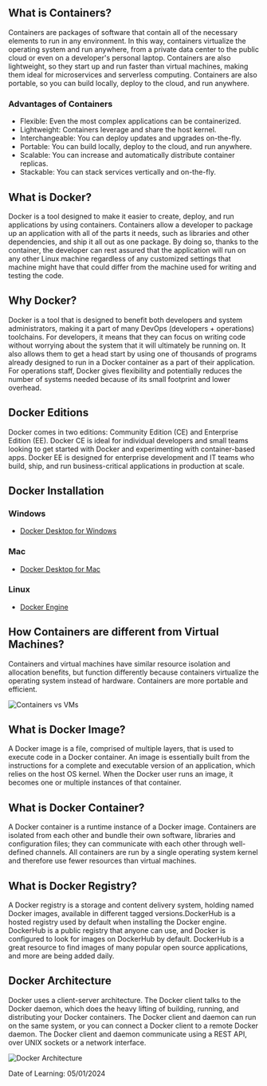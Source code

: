 ## What is Containers?
Containers are packages of software that contain all of the necessary elements to run in any environment. In this way, containers virtualize the operating system and run anywhere, from a private data center to the public cloud or even on a developer's personal laptop. Containers are also lightweight, so they start up and run faster than virtual machines, making them ideal for microservices and serverless computing. Containers are also portable, so you can build locally, deploy to the cloud, and run anywhere.
### Advantages of Containers
* Flexible: Even the most complex applications can be containerized.
* Lightweight: Containers leverage and share the host kernel.
* Interchangeable: You can deploy updates and upgrades on-the-fly.
* Portable: You can build locally, deploy to the cloud, and run anywhere.
* Scalable: You can increase and automatically distribute container replicas.
* Stackable: You can stack services vertically and on-the-fly.

## What is Docker?
Docker is a tool designed to make it easier to create, deploy, and run applications by using containers. Containers allow a developer to package up an application with all of the parts it needs, such as libraries and other dependencies, and ship it all out as one package. By doing so, thanks to the container, the developer can rest assured that the application will run on any other Linux machine regardless of any customized settings that machine might have that could differ from the machine used for writing and testing the code.

## Why Docker?
Docker is a tool that is designed to benefit both developers and system administrators, making it a part of many DevOps (developers + operations) toolchains. For developers, it means that they can focus on writing code without worrying about the system that it will ultimately be running on. It also allows them to get a head start by using one of thousands of programs already designed to run in a Docker container as a part of their application. For operations staff, Docker gives flexibility and potentially reduces the number of systems needed because of its small footprint and lower overhead.

## Docker Editions
Docker comes in two editions: Community Edition (CE) and Enterprise Edition (EE). Docker CE is ideal for individual developers and small teams looking to get started with Docker and experimenting with container-based apps. Docker EE is designed for enterprise development and IT teams who build, ship, and run business-critical applications in production at scale.

## Docker Installation
### Windows
* [Docker Desktop for Windows](https://docs.docker.com/docker-for-windows/install/)

### Mac
* [Docker Desktop for Mac](https://docs.docker.com/docker-for-mac/install/)

### Linux
* [Docker Engine](https://docs.docker.com/engine/install/)

## How Containers are different from Virtual Machines?
Containers and virtual machines have similar resource isolation and allocation benefits, but function differently because containers virtualize the operating system instead of hardware. Containers are more portable and efficient.

![Containers vs VMs](https://www.docker.com/sites/default/files/d8/2018-11/docker-containerized-and-vm-transparent-bg.png)

## What is Docker Image?
A Docker image is a file, comprised of multiple layers, that is used to execute code in a Docker container. An image is essentially built from the instructions for a complete and executable version of an application, which relies on the host OS kernel. When the Docker user runs an image, it becomes one or multiple instances of that container.

## What is Docker Container?
A Docker container is a runtime instance of a Docker image. Containers are isolated from each other and bundle their own software, libraries and configuration files; they can communicate with each other through well-defined channels. All containers are run by a single operating system kernel and therefore use fewer resources than virtual machines.

## What is Docker Registry?
A Docker registry is a storage and content delivery system, holding named Docker images, available in different tagged versions.DockerHub is a hosted registry used by default when installing the Docker engine. DockerHub is a public registry that anyone can use, and Docker is configured to look for images on DockerHub by default. DockerHub is a great resource to find images of many popular open source applications, and more are being added daily.

## Docker Architecture
Docker uses a client-server architecture. The Docker client talks to the Docker daemon, which does the heavy lifting of building, running, and distributing your Docker containers. The Docker client and daemon can run on the same system, or you can connect a Docker client to a remote Docker daemon. The Docker client and daemon communicate using a REST API, over UNIX sockets or a network interface.

![Docker Architecture](https://docs.docker.com/engine/images/architecture.svg)

Date of Learning: 05/01/2024

